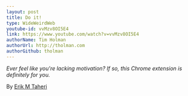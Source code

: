 ```yaml
---
layout: post
title: Do it!
type: WideWeirdWeb
youtube-id: vvMzv8OI5E4
link: https://www.youtube.com/watch?v=vvMzv8OI5E4
authorName: Tim Holman
authorUrl: http://tholman.com
authorGithub: tholman
---
```


_Ever feel like you're lacking motivation? If so, this Chrome extension is definitely for you._

By [Erik M Taheri](http://taheri.io/)
